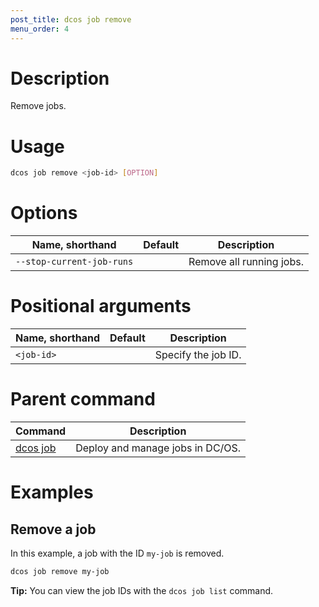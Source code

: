 ```yaml
---
post_title: dcos job remove
menu_order: 4
---
```

    
# Description
Remove jobs.

# Usage

```bash
dcos job remove <job-id> [OPTION]
```

# Options

| Name, shorthand | Default | Description |
|---------|-------------|-------------|
| `--stop-current-job-runs`   |             |  Remove all running jobs. |

# Positional arguments

| Name, shorthand | Default | Description |
|---------|-------------|-------------|
| `<job-id>`   |             |  Specify the job ID. |

# Parent command

| Command | Description |
|---------|-------------|
| [dcos job](/docs/1.11/cli/command-reference/dcos-job/) |  Deploy and manage jobs in DC/OS. |

# Examples

## Remove a job

In this example, a job with the ID `my-job` is removed.

```bash
dcos job remove my-job
```

**Tip:** You can view the job IDs with the `dcos job list` command.